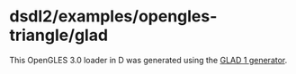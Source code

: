 # dsdl2/examples/opengles-triangle/glad

 This OpenGLES 3.0 loader in D was generated using the [GLAD 1 generator](https://glad.dav1d.de).
